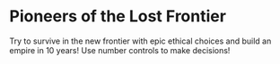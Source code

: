 # Pioneers of the Lost Frontier

Try to survive in the new frontier with epic ethical choices and build an empire in 10 years! Use number controls to make decisions!
